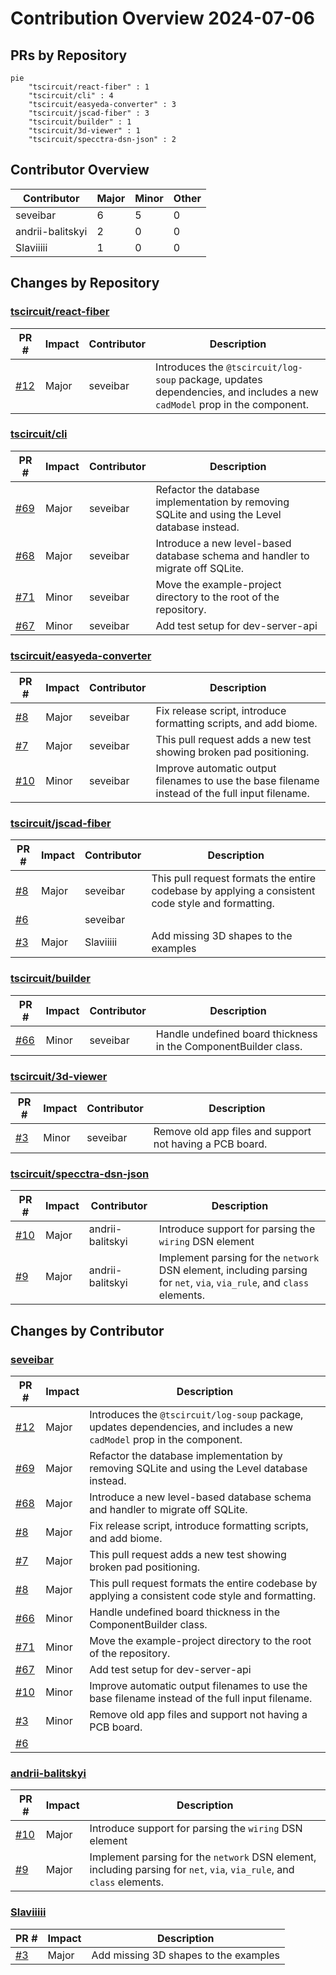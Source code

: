 # Contribution Overview 2024-07-06

## PRs by Repository

```mermaid
pie
    "tscircuit/react-fiber" : 1
    "tscircuit/cli" : 4
    "tscircuit/easyeda-converter" : 3
    "tscircuit/jscad-fiber" : 3
    "tscircuit/builder" : 1
    "tscircuit/3d-viewer" : 1
    "tscircuit/specctra-dsn-json" : 2
```

## Contributor Overview

| Contributor | Major | Minor | Other |
|-------------|-------|-------|-------|
| seveibar | 6 | 5 | 0 |
| andrii-balitskyi | 2 | 0 | 0 |
| Slaviiiii | 1 | 0 | 0 |

## Changes by Repository

### [tscircuit/react-fiber](https://github.com/tscircuit/react-fiber)

| PR # | Impact | Contributor | Description |
|------|--------|-------------|-------------|
| [#12](https://github.com/tscircuit/react-fiber/pull/12) | Major | seveibar | Introduces the `@tscircuit/log-soup` package, updates dependencies, and includes a new `cadModel` prop in the component. |

### [tscircuit/cli](https://github.com/tscircuit/cli)

| PR # | Impact | Contributor | Description |
|------|--------|-------------|-------------|
| [#69](https://github.com/tscircuit/cli/pull/69) | Major | seveibar | Refactor the database implementation by removing SQLite and using the Level database instead. |
| [#68](https://github.com/tscircuit/cli/pull/68) | Major | seveibar | Introduce a new level-based database schema and handler to migrate off SQLite. |
| [#71](https://github.com/tscircuit/cli/pull/71) | Minor | seveibar | Move the example-project directory to the root of the repository. |
| [#67](https://github.com/tscircuit/cli/pull/67) | Minor | seveibar | Add test setup for dev-server-api |

### [tscircuit/easyeda-converter](https://github.com/tscircuit/easyeda-converter)

| PR # | Impact | Contributor | Description |
|------|--------|-------------|-------------|
| [#8](https://github.com/tscircuit/easyeda-converter/pull/8) | Major | seveibar | Fix release script, introduce formatting scripts, and add biome. |
| [#7](https://github.com/tscircuit/easyeda-converter/pull/7) | Major | seveibar | This pull request adds a new test showing broken pad positioning. |
| [#10](https://github.com/tscircuit/easyeda-converter/pull/10) | Minor | seveibar | Improve automatic output filenames to use the base filename instead of the full input filename. |

### [tscircuit/jscad-fiber](https://github.com/tscircuit/jscad-fiber)

| PR # | Impact | Contributor | Description |
|------|--------|-------------|-------------|
| [#8](https://github.com/tscircuit/jscad-fiber/pull/8) | Major | seveibar | This pull request formats the entire codebase by applying a consistent code style and formatting. |
| [#6](https://github.com/tscircuit/jscad-fiber/pull/6) |  | seveibar |  |
| [#3](https://github.com/tscircuit/jscad-fiber/pull/3) | Major | Slaviiiii | Add missing 3D shapes to the examples |

### [tscircuit/builder](https://github.com/tscircuit/builder)

| PR # | Impact | Contributor | Description |
|------|--------|-------------|-------------|
| [#66](https://github.com/tscircuit/builder/pull/66) | Minor | seveibar | Handle undefined board thickness in the ComponentBuilder class. |

### [tscircuit/3d-viewer](https://github.com/tscircuit/3d-viewer)

| PR # | Impact | Contributor | Description |
|------|--------|-------------|-------------|
| [#3](https://github.com/tscircuit/3d-viewer/pull/3) | Minor | seveibar | Remove old app files and support not having a PCB board. |

### [tscircuit/specctra-dsn-json](https://github.com/tscircuit/specctra-dsn-json)

| PR # | Impact | Contributor | Description |
|------|--------|-------------|-------------|
| [#10](https://github.com/tscircuit/specctra-dsn-json/pull/10) | Major | andrii-balitskyi | Introduce support for parsing the `wiring` DSN element |
| [#9](https://github.com/tscircuit/specctra-dsn-json/pull/9) | Major | andrii-balitskyi | Implement parsing for the `network` DSN element, including parsing for `net`, `via`, `via_rule`, and `class` elements. |

## Changes by Contributor

### [seveibar](https://github.com/seveibar)

| PR # | Impact | Description |
|------|--------|-------------|
| [#12](https://github.com/tscircuit/react-fiber/pull/12) | Major | Introduces the `@tscircuit/log-soup` package, updates dependencies, and includes a new `cadModel` prop in the component. |
| [#69](https://github.com/tscircuit/cli/pull/69) | Major | Refactor the database implementation by removing SQLite and using the Level database instead. |
| [#68](https://github.com/tscircuit/cli/pull/68) | Major | Introduce a new level-based database schema and handler to migrate off SQLite. |
| [#8](https://github.com/tscircuit/easyeda-converter/pull/8) | Major | Fix release script, introduce formatting scripts, and add biome. |
| [#7](https://github.com/tscircuit/easyeda-converter/pull/7) | Major | This pull request adds a new test showing broken pad positioning. |
| [#8](https://github.com/tscircuit/jscad-fiber/pull/8) | Major | This pull request formats the entire codebase by applying a consistent code style and formatting. |
| [#66](https://github.com/tscircuit/builder/pull/66) | Minor | Handle undefined board thickness in the ComponentBuilder class. |
| [#71](https://github.com/tscircuit/cli/pull/71) | Minor | Move the example-project directory to the root of the repository. |
| [#67](https://github.com/tscircuit/cli/pull/67) | Minor | Add test setup for dev-server-api |
| [#10](https://github.com/tscircuit/easyeda-converter/pull/10) | Minor | Improve automatic output filenames to use the base filename instead of the full input filename. |
| [#3](https://github.com/tscircuit/3d-viewer/pull/3) | Minor | Remove old app files and support not having a PCB board. |
| [#6](https://github.com/tscircuit/jscad-fiber/pull/6) |  |  |

### [andrii-balitskyi](https://github.com/andrii-balitskyi)

| PR # | Impact | Description |
|------|--------|-------------|
| [#10](https://github.com/tscircuit/specctra-dsn-json/pull/10) | Major | Introduce support for parsing the `wiring` DSN element |
| [#9](https://github.com/tscircuit/specctra-dsn-json/pull/9) | Major | Implement parsing for the `network` DSN element, including parsing for `net`, `via`, `via_rule`, and `class` elements. |

### [Slaviiiii](https://github.com/Slaviiiii)

| PR # | Impact | Description |
|------|--------|-------------|
| [#3](https://github.com/tscircuit/jscad-fiber/pull/3) | Major | Add missing 3D shapes to the examples |

